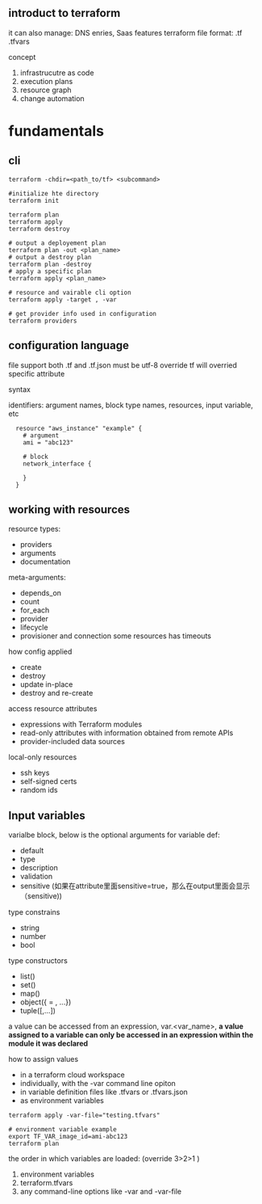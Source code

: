## introduct to terraform
it can also manage: DNS enries, Saas features
terraform file format: .tf  .tfvars

concept
1. infrastrucutre as code
2. execution plans
3. resource graph
4. change automation

# fundamentals

## cli
```
terraform -chdir=<path_to/tf> <subcommand>

#initialize hte directory
terraform init

terraform plan
terraform apply
terraform destroy

# output a deployement plan
terraform plan -out <plan_name>
# output a destroy plan
terraform plan -destroy
# apply a specific plan
terraform apply <plan_name>

```

```
# resource and vairable cli option
terraform apply -target , -var

# get provider info used in configuration
terraform providers

```

## configuration language
file support both .tf and .tf.json
must be utf-8
override tf will overried specific attribute

syntax

identifiers: argument names, block type names, resources, input variable, etc
```
  resource "aws_instance" "example" {
    # argument
    ami = "abc123"

    # block
    network_interface {

    }
  }
```

## working with resources
resource types:
- providers
- arguments
- documentation

meta-arguments:
- depends_on
- count
- for_each
- provider
- lifecycle
- provisioner and connection
some resources has timeouts

how config applied
- create
- destroy
- update in-place
- destroy and re-create

access resource attributes
- expressions with Terraform modules
- read-only attributes with information obtained from remote APIs
- provider-included data sources

local-only resources
- ssh keys
- self-signed certs
- random ids

## Input variables
varialbe block, below is the optional arguments for variable def:
- default
- type
- description
- validation
- sensitive (如果在attribute里面sensitive=true，那么在output里面会显示（sensitive))

type constrains
- string
- number 
- bool

type constructors
- list(<type>)
- set(<type>)
- map(<type>)
- object({<attribute> = <type>, ...})
- tuple([<type>,...])

a value can be accessed from an expression, var.<var_name>, **a value assigned to a variable can only be accessed in an expression within the module it was declared**

how to assign values
- in a terraform cloud workspace
- individually, with the -var command line opiton
- in variable definition files like .tfvars or .tfvars.json
- as environment variables

```
terraform apply -var-file="testing.tfvars"

# environment variable example
export TF_VAR_image_id=ami-abc123
terraform plan
```

the order in which variables are loaded:  (override 3>2>1 )
1. environment variables
2. terraform.tfvars
3. any command-line options like -var and -var-file 